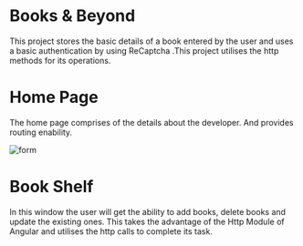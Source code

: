 # Books & Beyond

This project stores the basic details of a book entered by the user and uses a basic authentication by using ReCaptcha .This project utilises the http methods for its operations.

# Home Page

The home page comprises of the details about the developer. And provides routing enability. 

![form](https://user-images.githubusercontent.com/40135714/41211600-0a074948-6d56-11e8-9f00-fa4541214099.png)

# Book Shelf

In this window the user will get the ability to add books, delete books and update the existing ones. This takes the advantage of the Http Module of Angular and utilises the http calls to complete its task.
